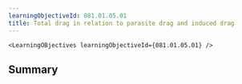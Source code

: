 ```yaml
---
learningObjectiveId: 081.01.05.01
title: Total drag in relation to parasite drag and induced drag
---
```


```tsx eval
<LearningOBjectives learningObjectiveId={081.01.05.01} />
```

## Summary
